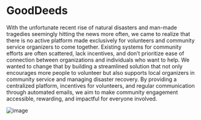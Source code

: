 # GoodDeeds

With the unfortunate recent rise of natural disasters and man-made tragedies seemingly hitting the news more often, we came to realize that there is no active platform made exclusively for volunteers and community service organizers to come together. Existing systems for community efforts are often scattered, lack incentives, and don’t prioritize ease of connection between organizations and individuals who want to help. We wanted to change that by building a streamlined solution that not only encourages more people to volunteer but also supports local organizers in community service and managing disaster recovery. By providing a centralized platform, incentives for volunteers, and regular communication through automated emails, we aim to make community engagement accessible, rewarding, and impactful for everyone involved.

![image](https://github.com/user-attachments/assets/39731886-0468-4703-8967-72eab7934166)
